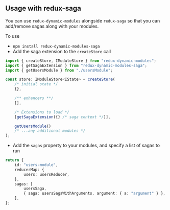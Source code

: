 ## Usage with redux-saga

You can use `redux-dynamic-modules` alongside `redux-saga` so that you can add/remove sagas along with your modules.

To use

-   `npm install redux-dynamic-modules-saga`
-   Add the saga extension to the `createStore` call

```typescript
import { createStore, IModuleStore } from "redux-dynamic-modules";
import { getSagaExtension } from "redux-dynamic-modules-saga";
import { getUsersModule } from "./usersModule";

const store: IModuleStore<IState> = createStore(
    /* initial state */
    {},

    /** enhancers **/
    [],

    /* Extensions to load */
    [getSagaExtension({} /* saga context */)],

    getUsersModule()
    /* ...any additional modules */
);
```

-   Add the `sagas` property to your modules, and specify a list of sagas to run

```typescript
return {
    id: "users-module",
    reducerMap: {
        users: usersReducer,
    },
    sagas: [
        usersSaga,
        { saga: usersSagaWithArguments, argument: { a: "argument" } },
    ],
};
```
